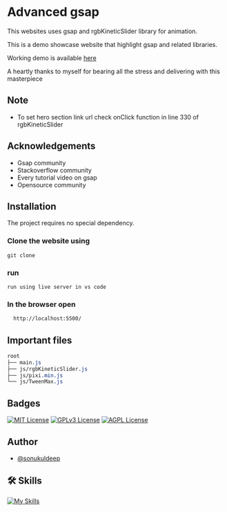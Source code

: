 
# Advanced gsap

This websites uses gsap and rgbKineticSlider library for animation.

This is a demo showcase website that highlight gsap and related libraries. 

Working demo is available [here](https://weirdgames.netlify.app/)

A heartly thanks to myself for bearing all the stress and delivering with this masterpiece

## Note
- To set hero section link url check onClick function in line 330 of rgbKineticSlider

## Acknowledgements
 - Gsap community
 - Stackoverflow community
 - Every tutorial video on gsap
 - Opensource community


## Installation

The project requires no special dependency.

### Clone the website using
```npm
git clone 
```

### run
```text
run using live server in vs code
```

### In the browser open

```bash
  http://localhost:5500/
```

## Important files
```css
root
├── main.js
├── js/rgbKineticSlider.js
├── js/pixi.min.js
└── js/TweenMax.js
```

## Badges

[![MIT License](https://img.shields.io/badge/License-MIT-green.svg)](https://choosealicense.com/licenses/mit/) 
[![GPLv3 License](https://img.shields.io/badge/License-GPL%20v3-yellow.svg)](https://opensource.org/licenses/)
[![AGPL License](https://img.shields.io/badge/license-AGPL-blue.svg)](http://www.gnu.org/licenses/agpl-3.0)


## Author
- [@sonukuldeep](https://www.github.com/sonukuldeep)


## 🛠 Skills

[![My Skills](https://skillicons.dev/icons?i=js,ts,html,css,tailwind,sass,nodejs,react,nextjs,svelte,vue,flask,rust,python,php,solidity,mongodb,mysql,prisma,figma,threejs,unity,godot,dart,flutter)](https://github.com/sonukuldeep)